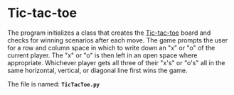 # Tic-tac-toe
The program initializes a class that creates the <a href="https://en.wikipedia.org/wiki/Tic-tac-toe">Tic-tac-toe</a> board and checks for winning scenarios after each move. The game prompts the user for a row and column space in which to write down an "x" or "o" of the current player. The "x" or "o" is then left in an open space where appropriate. Whichever player gets all three of their "x's" or "o's" all in the same horizontal, vertical, or diagonal line first wins the game.

The file is named: <b>```TicTacToe.py```</b>

